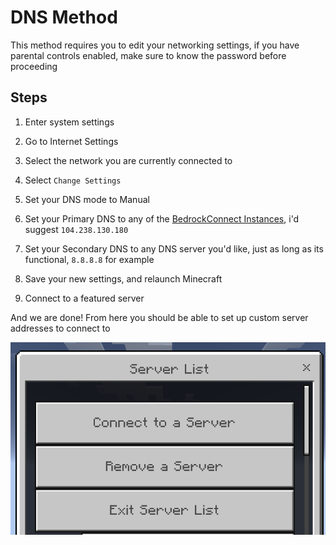 # DNS Method

This method requires you to edit your networking settings, if you have parental controls enabled, make sure to know the password before proceeding

## Steps

1. Enter system settings

2. Go to Internet Settings

3. Select the network you are currently connected to

4. Select `Change Settings`

5. Set your DNS mode to Manual

6. Set your Primary DNS to any of the [BedrockConnect Instances](https://github.com/Pugmatt/BedrockConnect#publicly-available-bedrockconnect-instances), i'd suggest `104.238.130.180`

7. Set your Secondary DNS to any DNS server you'd like, just as long as its functional, `8.8.8.8` for example

8. Save your new settings, and relaunch Minecraft

9. Connect to a featured server

And we are done! From here you should be able to set up custom server addresses to connect to

![Screenshot](https://github.com/DBTDerpbox/ConsoleBEServerGuide/blob/main/serverlist.png)